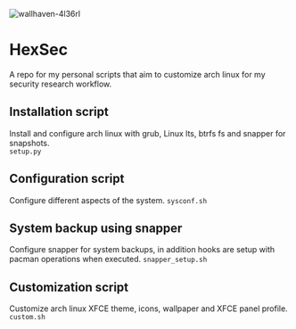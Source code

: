 ![wallhaven-4l36rl](https://github.com/0xd3d5ec/HexSec/assets/23657222/45e502b2-ba2d-4d82-b7ad-3db4c2177b32)
# HexSec
A repo for my personal scripts that aim to customize arch linux for my security research workflow.

## Installation script
Install and configure arch linux with grub, Linux lts, btrfs fs and snapper for snapshots.</br>
<code>setup.py</code>

## Configuration script
Configure different aspects of the system.
<code>sysconf.sh</code>

## System backup using snapper
Configure snapper for system backups, in addition hooks are setup with pacman operations when executed.
<code>snapper_setup.sh</code>

## Customization script
Customize arch linux XFCE theme, icons, wallpaper and XFCE panel profile.
<code>custom.sh</code>
